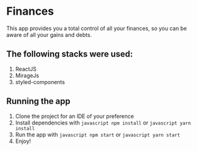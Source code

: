 # Finances

This app provides you a total control of all your finances, so you can be aware of all your gains and debts. 

## The following stacks were used:
1. ReactJS
2. MirageJs
3. styled-components

## Running the app

1. Clone the project for an IDE of your preference
2. Install dependencies with ```javascript npm install``` or  ```javascript yarn install```
3. Run the app with ```javascript npm start``` or  ```javascript yarn start```
4. Enjoy!

